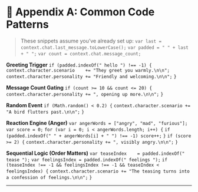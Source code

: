 # 📘 Appendix A: Common Code Patterns

> These snippets assume you’ve already set up:
> `var last = context.chat.last_message.toLowerCase();`
> `var padded = " " + last + " ";`
> `var count = context.chat.message_count;`

**Greeting Trigger**
`if (padded.indexOf(" hello ") !== -1) {`
`context.character.scenario    += "They greet you warmly.\n\n";`
`context.character.personality += "Friendly and welcoming.\n\n";`
`}`

**Message Count Gating**
`if (count >= 10 && count <= 20) {`
`context.character.personality += ", opening up more.\n\n";`
`}`

**Random Event**
`if (Math.random() < 0.2) {`
`context.character.scenario += "A bird flutters past.\n\n";`
`}`

**Reaction Engine (Anger)**
`var angerWords = ["angry", "mad", "furious"];`
`var score = 0;`
`for (var i = 0; i < angerWords.length; i++) {`
`if (padded.indexOf(" " + angerWords[i] + " ") !== -1) score++;`
`}`
`if (score >= 2) {`
`context.character.personality += ", visibly angry.\n\n";`
`}`

**Sequential Logic (Order Matters)**
`var teaseIndex    = padded.indexOf(" tease ");`
`var feelingsIndex = padded.indexOf(" feelings ");`
`if (teaseIndex !== -1 && feelingsIndex !== -1 && teaseIndex < feelingsIndex) {`
`context.character.scenario += "The teasing turns into a confession of feelings.\n\n";`
`}`

---
